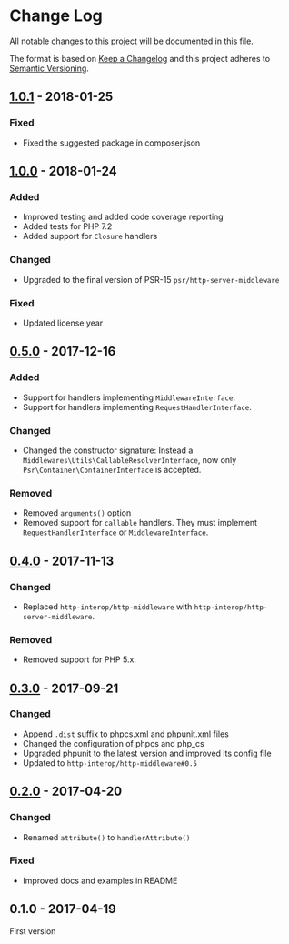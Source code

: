 # Change Log

All notable changes to this project will be documented in this file.

The format is based on [Keep a Changelog](http://keepachangelog.com/) 
and this project adheres to [Semantic Versioning](http://semver.org/).

## [1.0.1] - 2018-01-25

### Fixed

- Fixed the suggested package in composer.json

## [1.0.0] - 2018-01-24

### Added

- Improved testing and added code coverage reporting
- Added tests for PHP 7.2
- Added support for `Closure` handlers

### Changed

- Upgraded to the final version of PSR-15 `psr/http-server-middleware`

### Fixed

- Updated license year

## [0.5.0] - 2017-12-16

### Added

- Support for handlers implementing `MiddlewareInterface`.
- Support for handlers implementing `RequestHandlerInterface`.

### Changed

- Changed the constructor signature: Instead a `Middlewares\Utils\CallableResolverInterface`, now only `Psr\Container\ContainerInterface` is accepted.

### Removed

- Removed `arguments()` option
- Removed support for `callable` handlers. They must implement `RequestHandlerInterface` or `MiddlewareInterface`.

## [0.4.0] - 2017-11-13

### Changed

- Replaced `http-interop/http-middleware` with  `http-interop/http-server-middleware`.

### Removed

- Removed support for PHP 5.x.

## [0.3.0] - 2017-09-21

### Changed

- Append `.dist` suffix to phpcs.xml and phpunit.xml files
- Changed the configuration of phpcs and php_cs
- Upgraded phpunit to the latest version and improved its config file
- Updated to `http-interop/http-middleware#0.5`

## [0.2.0] - 2017-04-20

### Changed

- Renamed `attribute()` to `handlerAttribute()`

### Fixed

- Improved docs and examples in README

## 0.1.0 - 2017-04-19

First version

[1.0.1]: https://github.com/middlewares/request-handler/compare/v1.0.0...v1.0.1
[1.0.0]: https://github.com/middlewares/request-handler/compare/v0.5.0...v1.0.0
[0.5.0]: https://github.com/middlewares/request-handler/compare/v0.4.0...v0.5.0
[0.4.0]: https://github.com/middlewares/request-handler/compare/v0.3.0...v0.4.0
[0.3.0]: https://github.com/middlewares/request-handler/compare/v0.2.0...v0.3.0
[0.2.0]: https://github.com/middlewares/request-handler/compare/v0.1.0...v0.2.0
